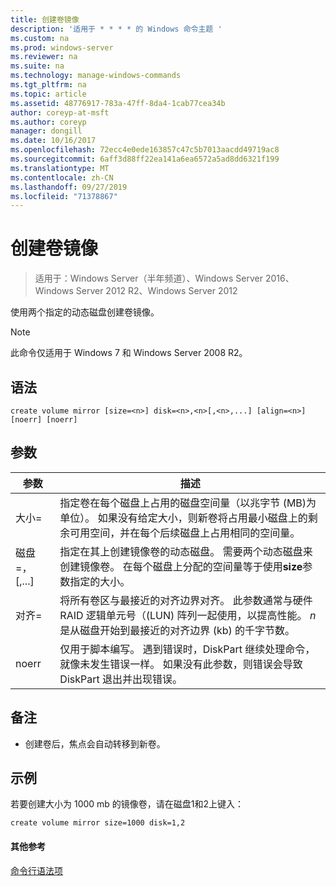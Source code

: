 ```yaml
---
title: 创建卷镜像
description: '适用于 * * * * 的 Windows 命令主题 '
ms.custom: na
ms.prod: windows-server
ms.reviewer: na
ms.suite: na
ms.technology: manage-windows-commands
ms.tgt_pltfrm: na
ms.topic: article
ms.assetid: 48776917-783a-47ff-8da4-1cab77cea34b
author: coreyp-at-msft
ms.author: coreyp
manager: dongill
ms.date: 10/16/2017
ms.openlocfilehash: 72ecc4e0ede163857c47c5b7013aacdd49719ac8
ms.sourcegitcommit: 6aff3d88ff22ea141a6ea6572a5ad8dd6321f199
ms.translationtype: MT
ms.contentlocale: zh-CN
ms.lasthandoff: 09/27/2019
ms.locfileid: "71378867"
---
```

# <a name="create-volume-mirror"></a>创建卷镜像

>适用于：Windows Server（半年频道）、Windows Server 2016、Windows Server 2012 R2、Windows Server 2012

使用两个指定的动态磁盘创建卷镜像。  
  
> [!NOTE]  
> 此命令仅适用于 Windows 7 和 Windows Server 2008 R2。  
  
  
  
## <a name="syntax"></a>语法  
  
```  
create volume mirror [size=<n>] disk=<n>,<n>[,<n>,...] [align=<n>] [noerr] [noerr]  
```  
  
## <a name="parameters"></a>参数  
  
|         参数         |                                                                                                                                     描述                                                                                                                                     |
|---------------------------|-------------------------------------------------------------------------------------------------------------------------------------------------------------------------------------------------------------------------------------------------------------------------------------|
|         大小\=<n>         |                 指定卷在每个磁盘上占用的磁盘空间量（以兆字节 \(MB\)为单位）。 如果没有给定大小，则新卷将占用最小磁盘上的剩余可用空间，并在每个后续磁盘上占用相同的空间量。                 |
| 磁盘\=<n>，<n>\[<n>,...\] |                       指定在其上创建镜像卷的动态磁盘。 需要两个动态磁盘来创建镜像卷。 在每个磁盘上分配的空间量等于使用**size**参数指定的大小。                        |
|        对齐\=<n>         | 将所有卷区与最接近的对齐边界对齐。 此参数通常与硬件 RAID 逻辑单元号（\(LUN\) 阵列一起使用，以提高性能。 *n*是从磁盘开始到最接近的对齐边界 \(kb\) 的千字节数。 |
|           noerr           |                                        仅用于脚本编写。 遇到错误时，DiskPart 继续处理命令，就像未发生错误一样。 如果没有此参数，则错误会导致 DiskPart 退出并出现错误。                                         |
  
## <a name="remarks"></a>备注  
  
-   创建卷后，焦点会自动转移到新卷。  
  
## <a name="BKMK_examples"></a>示例  
若要创建大小为 1000 mb 的镜像卷，请在磁盘1和2上键入：  
  
```  
create volume mirror size=1000 disk=1,2  
```  
  
#### <a name="additional-references"></a>其他参考  
[命令行语法项](command-line-syntax-key.md)  
  

  

